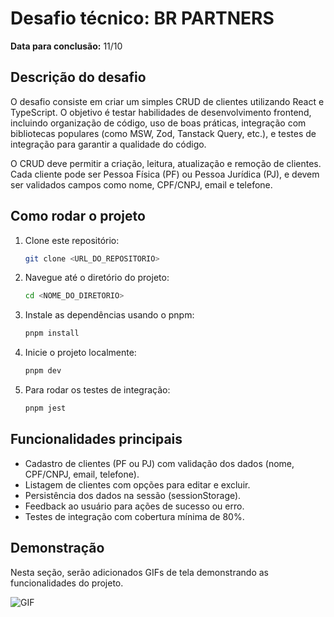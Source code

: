 # Desafio técnico: BR PARTNERS

**Data para conclusão:** 11/10

## Descrição do desafio

O desafio consiste em criar um simples CRUD de clientes utilizando React e TypeScript. O objetivo é testar habilidades de desenvolvimento frontend, incluindo organização de código, uso de boas práticas, integração com bibliotecas populares (como MSW, Zod, Tanstack Query, etc.), e testes de integração para garantir a qualidade do código.

O CRUD deve permitir a criação, leitura, atualização e remoção de clientes. Cada cliente pode ser Pessoa Física (PF) ou Pessoa Jurídica (PJ), e devem ser validados campos como nome, CPF/CNPJ, email e telefone.

## Como rodar o projeto

1. Clone este repositório:
   ```bash
   git clone <URL_DO_REPOSITORIO>
   ```

2. Navegue até o diretório do projeto:
   ```bash
   cd <NOME_DO_DIRETORIO>
   ```

3. Instale as dependências usando o pnpm:
   ```bash
   pnpm install
   ```

4. Inicie o projeto localmente:
   ```bash
   pnpm dev
   ```

5. Para rodar os testes de integração:
   ```bash
   pnpm jest
   ```

## Funcionalidades principais

- Cadastro de clientes (PF ou PJ) com validação dos dados (nome, CPF/CNPJ, email, telefone).
- Listagem de clientes com opções para editar e excluir.
- Persistência dos dados na sessão (sessionStorage).
- Feedback ao usuário para ações de sucesso ou erro.
- Testes de integração com cobertura mínima de 80%.

## Demonstração

Nesta seção, serão adicionados GIFs de tela demonstrando as funcionalidades do projeto.

![GIF](https://s1.gifyu.com/images/SBF98.gif)
